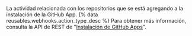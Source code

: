 La actividad relacionada con los repositorios que se está agregando a la instalación de la GitHub App. {% data reusables.webhooks.action_type_desc %} Para obtener más información, consulta la API de REST de "[Instalación de GitHub Apps](/v3/apps/)".